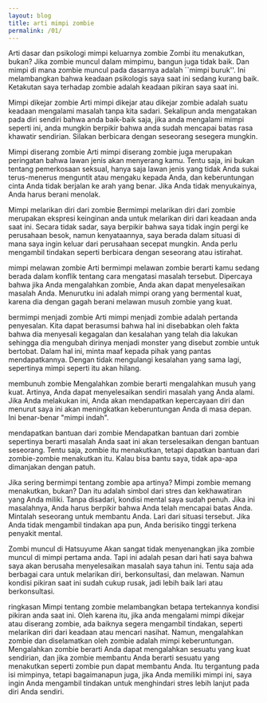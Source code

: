```yaml
---
layout: blog
title: arti mimpi zombie
permalink: /01/
---
```

Arti dasar dan psikologi mimpi keluarnya zombie
Zombi itu menakutkan, bukan? Jika zombie muncul dalam mimpimu, bangun juga tidak baik. Dan mimpi di mana zombie muncul pada dasarnya adalah ``mimpi buruk''. Ini melambangkan bahwa keadaan psikologis saya saat ini sedang kurang baik. Ketakutan saya terhadap zombie adalah keadaan pikiran saya saat ini.

Mimpi dikejar zombie
Arti mimpi dikejar atau dikejar zombie adalah suatu keadaan mengalami masalah tanpa kita sadari. Sekalipun anda mengatakan pada diri sendiri bahwa anda baik-baik saja, jika anda mengalami mimpi seperti ini, anda mungkin berpikir bahwa anda sudah mencapai batas rasa khawatir sendirian. Silakan berbicara dengan seseorang sesegera mungkin.

Mimpi diserang zombie
Arti mimpi diserang zombie juga merupakan peringatan bahwa lawan jenis akan menyerang kamu. Tentu saja, ini bukan tentang pemerkosaan seksual, hanya saja lawan jenis yang tidak Anda sukai terus-menerus menguntit atau mengaku kepada Anda, dan keberuntungan cinta Anda tidak berjalan ke arah yang benar. Jika Anda tidak menyukainya, Anda harus berani menolak.

Mimpi melarikan diri dari zombie
Bermimpi melarikan diri dari zombie merupakan ekspresi keinginan anda untuk melarikan diri dari keadaan anda saat ini. Secara tidak sadar, saya berpikir bahwa saya tidak ingin pergi ke perusahaan besok, namun kenyataannya, saya berada dalam situasi di mana saya ingin keluar dari perusahaan secepat mungkin. Anda perlu mengambil tindakan seperti berbicara dengan seseorang atau istirahat.

mimpi melawan zombie
Arti bermimpi melawan zombie berarti kamu sedang berada dalam konflik tentang cara mengatasi masalah tersebut. Dipercaya bahwa jika Anda mengalahkan zombie, Anda akan dapat menyelesaikan masalah Anda. Menurutku ini adalah mimpi orang yang bermental kuat, karena dia dengan gagah berani melawan musuh zombie yang kuat.

bermimpi menjadi zombie
Arti mimpi menjadi zombie adalah pertanda penyesalan. Kita dapat berasumsi bahwa hal ini disebabkan oleh fakta bahwa dia menyesali kegagalan dan kesalahan yang telah dia lakukan sehingga dia mengubah dirinya menjadi monster yang disebut zombie untuk bertobat. Dalam hal ini, minta maaf kepada pihak yang pantas mendapatkannya. Dengan tidak mengulangi kesalahan yang sama lagi, sepertinya mimpi seperti itu akan hilang.

membunuh zombie
Mengalahkan zombie berarti mengalahkan musuh yang kuat. Artinya, Anda dapat menyelesaikan sendiri masalah yang Anda alami. Jika Anda melakukan ini, Anda akan mendapatkan kepercayaan diri dan menurut saya ini akan meningkatkan keberuntungan Anda di masa depan. Ini benar-benar "mimpi indah".

mendapatkan bantuan dari zombie
Mendapatkan bantuan dari zombie sepertinya berarti masalah Anda saat ini akan terselesaikan dengan bantuan seseorang. Tentu saja, zombie itu menakutkan, tetapi dapatkan bantuan dari zombie-zombie menakutkan itu. Kalau bisa bantu saya, tidak apa-apa dimanjakan dengan patuh.

Jika sering bermimpi tentang zombie apa artinya?
Mimpi zombie memang menakutkan, bukan? Dan itu adalah simbol dari stres dan kekhawatiran yang Anda miliki. Tanpa disadari, kondisi mental saya sudah penuh. Jika ini masalahnya, Anda harus berpikir bahwa Anda telah mencapai batas Anda. Mintalah seseorang untuk membantu Anda. Lari dari situasi tersebut. Jika Anda tidak mengambil tindakan apa pun, Anda berisiko tinggi terkena penyakit mental.

Zombi muncul di Hatsuyume
Akan sangat tidak menyenangkan jika zombie muncul di mimpi pertama anda. Tapi ini adalah pesan dari hati saya bahwa saya akan berusaha menyelesaikan masalah saya tahun ini. Tentu saja ada berbagai cara untuk melarikan diri, berkonsultasi, dan melawan. Namun kondisi pikiran saat ini sudah cukup rusak, jadi lebih baik lari atau berkonsultasi.

ringkasan
Mimpi tentang zombie melambangkan betapa tertekannya kondisi pikiran anda saat ini. Oleh karena itu, jika anda mengalami mimpi dikejar atau diserang zombie, ada baiknya segera mengambil tindakan, seperti melarikan diri dari keadaan atau mencari nasihat. Namun, mengalahkan zombie dan diselamatkan oleh zombie adalah mimpi keberuntungan. Mengalahkan zombie berarti Anda dapat mengalahkan sesuatu yang kuat sendirian, dan jika zombie membantu Anda berarti sesuatu yang menakutkan seperti zombie pun dapat membantu Anda. Itu tergantung pada isi mimpinya, tetapi bagaimanapun juga, jika Anda memiliki mimpi ini, saya ingin Anda mengambil tindakan untuk menghindari stres lebih lanjut pada diri Anda sendiri.

